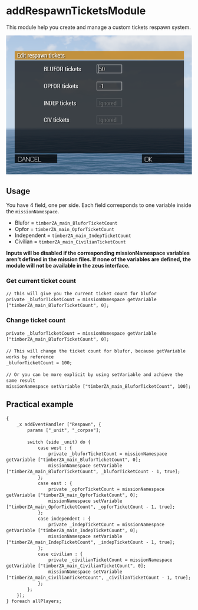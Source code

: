 # addRespawnTicketsModule

This module help you create and manage a custom tickets respawn system.

![Screenshot](./screenshot.png)

## Usage

You have 4 field, one per side. Each field corresponds to one variable inside the `missionNamespace`.

- Blufor = `timberZA_main_BluforTicketCount`
- Opfor = `timberZA_main_OpforTicketCount`
- Independent = `timberZA_main_IndepTicketCount`
- Civilian = `timberZA_main_CivilianTicketCount`

**Inputs will be disabled if the corresponding missionNamespace variables aren't defined in the mission files. If none of the variables are defined, the module will not be available in the zeus interface.**

### Get current ticket count

```sqf
// this will give you the current ticket count for blufor
private _bluforTicketCount = missionNamespace getVariable ["timberZA_main_BluforTicketCount", 0];
```

###  Change ticket count

```sqf
private _bluforTicketCount = missionNamespace getVariable ["timberZA_main_BluforTicketCount", 0];

// This will change the ticket count for blufor, because getVariable works by reference
_bluforTicketCount = 100;

// Or you can be more explicit by using setVariable and achieve the same result
missionNamespace setVariable ["timberZA_main_BluforTicketCount", 100];
```

## Practical example

```sqf
{
    _x addEventHandler ["Respawn", {
        params ["_unit", "_corpse"];

        switch (side _unit) do {
            case west : {
                private _bluforTicketCount = missionNamespace getVariable ["timberZA_main_BluforTicketCount", 0];
                missionNamespace setVariable ["timberZA_main_BluforTicketCount", _bluforTicketCount - 1, true];
            };
            case east : {
                private _opforTicketCount = missionNamespace getVariable ["timberZA_main_OpforTicketCount", 0];
                missionNamespace setVariable ["timberZA_main_OpforTicketCount", _opforTicketCount - 1, true];
            };
            case independent : {
                private _indepTicketCount = missionNamespace getVariable ["timberZA_main_IndepTicketCount", 0];
                missionNamespace setVariable ["timberZA_main_IndepTicketCount", _indepTicketCount - 1, true];
            };
            case civilian : {
                private _civilianTicketCount = missionNamespace getVariable ["timberZA_main_CivilianTicketCount", 0];
                missionNamespace setVariable ["timberZA_main_CivilianTicketCount", _civilianTicketCount - 1, true];
            };
        };
    }];
} foreach allPlayers;
```
